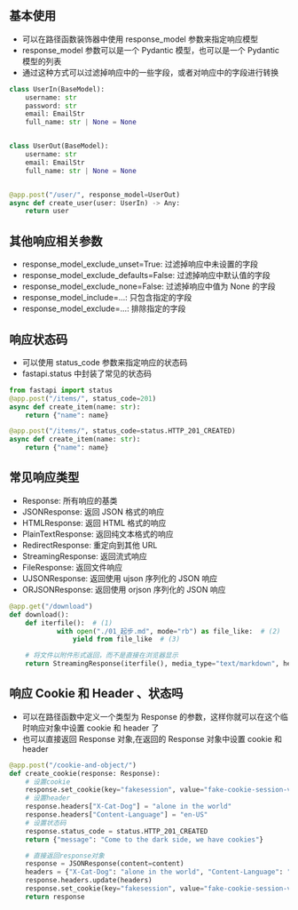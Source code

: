 ## 基本使用

- 可以在路径函数装饰器中使用 response_model 参数来指定响应模型
- response_model 参数可以是一个 Pydantic 模型，也可以是一个 Pydantic 模型的列表
- 通过这种方式可以过滤掉响应中的一些字段，或者对响应中的字段进行转换

```python
class UserIn(BaseModel):
    username: str
    password: str
    email: EmailStr
    full_name: str | None = None


class UserOut(BaseModel):
    username: str
    email: EmailStr
    full_name: str | None = None


@app.post("/user/", response_model=UserOut)
async def create_user(user: UserIn) -> Any:
    return user
```

## 其他响应相关参数

- response_model_exclude_unset=True: 过滤掉响应中未设置的字段
- response_model_exclude_defaults=False: 过滤掉响应中默认值的字段
- response_model_exclude_none=False: 过滤掉响应中值为 None 的字段
- response_model_include=...: 只包含指定的字段
- response_model_exclude=...: 排除指定的字段

## 响应状态码

- 可以使用 status_code 参数来指定响应的状态码
- fastapi.status 中封装了常见的状态码

```python
from fastapi import status
@app.post("/items/", status_code=201)
async def create_item(name: str):
    return {"name": name}

@app.post("/items/", status_code=status.HTTP_201_CREATED)
async def create_item(name: str):
    return {"name": name}
```

## 常见响应类型

- Response: 所有响应的基类
- JSONResponse: 返回 JSON 格式的响应
- HTMLResponse: 返回 HTML 格式的响应
- PlainTextResponse: 返回纯文本格式的响应
- RedirectResponse: 重定向到其他 URL
- StreamingResponse: 返回流式响应
- FileResponse: 返回文件响应
- UJSONResponse: 返回使用 ujson 序列化的 JSON 响应
- ORJSONResponse: 返回使用 orjson 序列化的 JSON 响应

```python
@app.get("/download")
def download():
    def iterfile():  # (1)
            with open("./01_起步.md", mode="rb") as file_like:  # (2)
                yield from file_like  # (3)

    # 将文件以附件形式返回，而不是直接在浏览器显示
    return StreamingResponse(iterfile(), media_type="text/markdown", headers={"Content-Disposition": f"attachment; filename={quote('01_起步.md')}"})
```

## 响应 Cookie 和 Header 、状态吗

- 可以在路径函数中定义一个类型为 Response 的参数，这样你就可以在这个临时响应对象中设置 cookie 和 header 了
- 也可以直接返回 Response 对象,在返回的 Response 对象中设置 cookie 和 header

```python
@app.post("/cookie-and-object/")
def create_cookie(response: Response):
    # 设置cookie
    response.set_cookie(key="fakesession", value="fake-cookie-session-value")
    # 设置header
    response.headers["X-Cat-Dog"] = "alone in the world"
    response.headers["Content-Language"] = "en-US"
    # 设置状态码
    response.status_code = status.HTTP_201_CREATED
    return {"message": "Come to the dark side, we have cookies"}

    # 直接返回response对象
    response = JSONResponse(content=content)
    headers = {"X-Cat-Dog": "alone in the world", "Content-Language": "en-US"}
    response.headers.update(headers)
    response.set_cookie(key="fakesession", value="fake-cookie-session-value")
    return response
```
